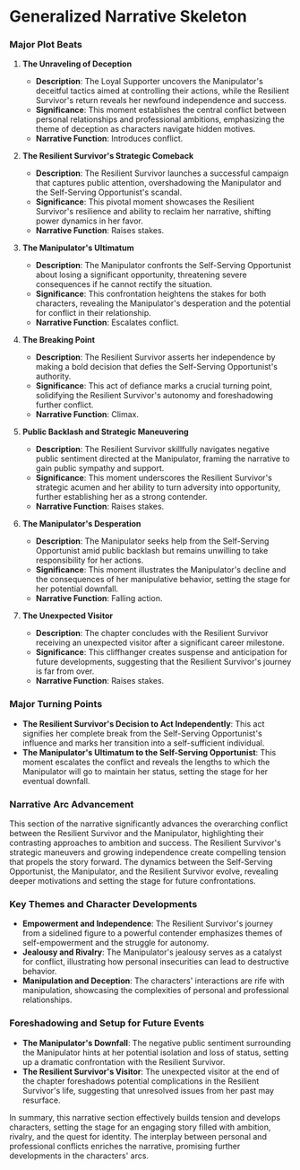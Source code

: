 # Generalized Narrative Skeleton

### Major Plot Beats

1. **The Unraveling of Deception**
   - **Description**: The Loyal Supporter uncovers the Manipulator's deceitful tactics aimed at controlling their actions, while the Resilient Survivor's return reveals her newfound independence and success.
   - **Significance**: This moment establishes the central conflict between personal relationships and professional ambitions, emphasizing the theme of deception as characters navigate hidden motives.
   - **Narrative Function**: Introduces conflict.

2. **The Resilient Survivor's Strategic Comeback**
   - **Description**: The Resilient Survivor launches a successful campaign that captures public attention, overshadowing the Manipulator and the Self-Serving Opportunist's scandal.
   - **Significance**: This pivotal moment showcases the Resilient Survivor's resilience and ability to reclaim her narrative, shifting power dynamics in her favor.
   - **Narrative Function**: Raises stakes.

3. **The Manipulator's Ultimatum**
   - **Description**: The Manipulator confronts the Self-Serving Opportunist about losing a significant opportunity, threatening severe consequences if he cannot rectify the situation.
   - **Significance**: This confrontation heightens the stakes for both characters, revealing the Manipulator's desperation and the potential for conflict in their relationship.
   - **Narrative Function**: Escalates conflict.

4. **The Breaking Point**
   - **Description**: The Resilient Survivor asserts her independence by making a bold decision that defies the Self-Serving Opportunist's authority.
   - **Significance**: This act of defiance marks a crucial turning point, solidifying the Resilient Survivor's autonomy and foreshadowing further conflict.
   - **Narrative Function**: Climax.

5. **Public Backlash and Strategic Maneuvering**
   - **Description**: The Resilient Survivor skillfully navigates negative public sentiment directed at the Manipulator, framing the narrative to gain public sympathy and support.
   - **Significance**: This moment underscores the Resilient Survivor's strategic acumen and her ability to turn adversity into opportunity, further establishing her as a strong contender.
   - **Narrative Function**: Raises stakes.

6. **The Manipulator's Desperation**
   - **Description**: The Manipulator seeks help from the Self-Serving Opportunist amid public backlash but remains unwilling to take responsibility for her actions.
   - **Significance**: This moment illustrates the Manipulator's decline and the consequences of her manipulative behavior, setting the stage for her potential downfall.
   - **Narrative Function**: Falling action.

7. **The Unexpected Visitor**
   - **Description**: The chapter concludes with the Resilient Survivor receiving an unexpected visitor after a significant career milestone.
   - **Significance**: This cliffhanger creates suspense and anticipation for future developments, suggesting that the Resilient Survivor's journey is far from over.
   - **Narrative Function**: Raises stakes.

### Major Turning Points
- **The Resilient Survivor's Decision to Act Independently**: This act signifies her complete break from the Self-Serving Opportunist's influence and marks her transition into a self-sufficient individual.
- **The Manipulator's Ultimatum to the Self-Serving Opportunist**: This moment escalates the conflict and reveals the lengths to which the Manipulator will go to maintain her status, setting the stage for her eventual downfall.

### Narrative Arc Advancement
This section of the narrative significantly advances the overarching conflict between the Resilient Survivor and the Manipulator, highlighting their contrasting approaches to ambition and success. The Resilient Survivor's strategic maneuvers and growing independence create compelling tension that propels the story forward. The dynamics between the Self-Serving Opportunist, the Manipulator, and the Resilient Survivor evolve, revealing deeper motivations and setting the stage for future confrontations.

### Key Themes and Character Developments
- **Empowerment and Independence**: The Resilient Survivor's journey from a sidelined figure to a powerful contender emphasizes themes of self-empowerment and the struggle for autonomy.
- **Jealousy and Rivalry**: The Manipulator's jealousy serves as a catalyst for conflict, illustrating how personal insecurities can lead to destructive behavior.
- **Manipulation and Deception**: The characters' interactions are rife with manipulation, showcasing the complexities of personal and professional relationships.

### Foreshadowing and Setup for Future Events
- **The Manipulator's Downfall**: The negative public sentiment surrounding the Manipulator hints at her potential isolation and loss of status, setting up a dramatic confrontation with the Resilient Survivor.
- **The Resilient Survivor's Visitor**: The unexpected visitor at the end of the chapter foreshadows potential complications in the Resilient Survivor's life, suggesting that unresolved issues from her past may resurface. 

In summary, this narrative section effectively builds tension and develops characters, setting the stage for an engaging story filled with ambition, rivalry, and the quest for identity. The interplay between personal and professional conflicts enriches the narrative, promising further developments in the characters' arcs.